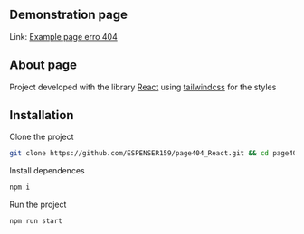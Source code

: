 ## Demonstration page
Link: [Example page erro 404](https://espenser159.github.io/page404_React/)

## About page
Project developed with the library [React](https://es.reactjs.org/) using [tailwindcss](https://tailwindcss.com/) for the styles

## Installation
Clone the project

```bash
git clone https://github.com/ESPENSER159/page404_React.git && cd page404_React
```
Install dependences
```bash
npm i
```
Run the project
```bash
npm run start
```
